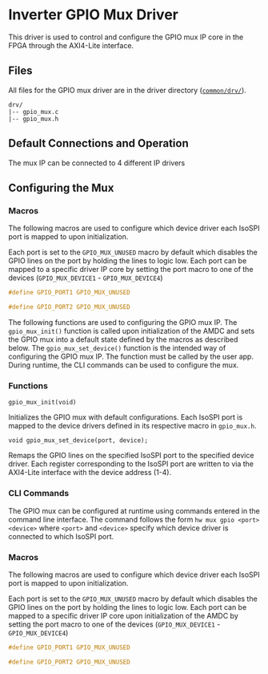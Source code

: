 # Inverter GPIO Mux Driver

This driver is used to control and configure the GPIO mux IP core in the FPGA through the AXI4-Lite interface.

## Files
All files for the GPIO mux driver are in the driver directory ([`common/drv/`](/sdk/bare/common/drv/)).

```
drv/
|-- gpio_mux.c
|-- gpio_mux.h
```
## Default Connections and Operation

The mux IP can be connected to 4 different IP drivers

## Configuring the Mux

### Macros

The following macros are used to configure which device driver each IsoSPI port is mapped to upon initialization. 

Each port is set to the `GPIO_MUX_UNUSED` macro by default which disables the GPIO lines on the port by holding the lines to logic low. Each port can be mapped to a specific driver IP core by setting the port macro to one of the devices (`GPIO_MUX_DEVICE1` - `GPIO_MUX_DEVICE4`)

```C
#define GPIO_PORT1 GPIO_MUX_UNUSED

#define GPIO_PORT2 GPIO_MUX_UNUSED
```

The following functions are used to configuring the GPIO mux IP. The `gpio_mux_init()` function is called upon initialization of the AMDC and sets the GPIO mux into a default state defined by the macros as described below. The `gpio_mux_set_device()` function is the intended way of configuring the GPIO mux IP. The function must be called by the user app. During runtime, the CLI commands can be used to configure the mux. 

### Functions

`gpio_mux_init(void)`

Initializes the GPIO mux with default configurations. Each IsoSPI port is mapped to the device drivers defined in its respective macro in `gpio_mux.h`.


`void gpio_mux_set_device(port, device);`

Remaps the GPIO lines on the specified IsoSPI port to the specified device driver. Each register corresponding to the IsoSPI port are written to via the AXI4-Lite interface with the device address (1-4).

### CLI Commands

The GPIO mux can be configured at runtime using commands entered in the command line interface. The command follows the form `hw mux gpio <port> <device>` where `<port>` and `<device>` specify which device driver is connected to which IsoSPI port.

### Macros

The following macros are used to configure which device driver each IsoSPI port is mapped to upon initialization.  

Each port is set to the `GPIO_MUX_UNUSED` macro by default which disables the GPIO lines on the port by holding the lines to logic low. Each port can be mapped to a specific driver IP core upon initialization of the AMDC by setting the port macro to one of the devices (`GPIO_MUX_DEVICE1` - `GPIO_MUX_DEVICE4`)

```C
#define GPIO_PORT1 GPIO_MUX_UNUSED

#define GPIO_PORT2 GPIO_MUX_UNUSED
```
